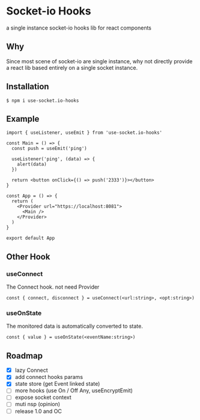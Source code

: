 # Socket-io Hooks

a single instance socket-io hooks lib for react components

## Why

Since most scene of socket-io are single instance, why not directly provide a react lib based entirely on a single socket instance.

## Installation

```shell
$ npm i use-socket.io-hooks
```

## Example

```tsx
import { useListener, useEmit } from 'use-socket.io-hooks'

const Main = () => {
  const push = useEmit('ping')

  useListener('ping', (data) => {
    alert(data)
  })

  return <button onClick={() => push('2333')}></button>
}

const App = () => {
  return (
    <Provider url="https://localhost:8081">
      <Main />
    </Provider>
  )
}

export default App
```

## Other Hook

### useConnect

The Connect hook. not need Provider

```tsx
const { connect, disconnect } = useConnect(<url:string>, <opt:string>)
```

### useOnState

The monitored data is automatically converted to state.

```tsx
const { value } = useOnState(<eventName:string>)
```

## Roadmap

- [x] lazy Connect
- [x] add connect hooks params
- [x] state store (get Event linked state)
- [ ] more hooks (use On / Off Any, useEncryptEmit)
- [ ] expose socket context
- [ ] muti nsp (opinion)
- [ ] release 1.0 and OC

